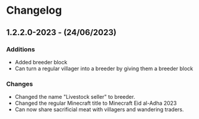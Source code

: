 # Changelog

## 1.2.2.0-2023 - (24/06/2023)

### Additions
- Added breeder block
- Can turn a regular villager into a breeder by giving them a breeder block

### Changes
- Changed the name "Livestock seller" to breeder.
- Changed the regular Minecraft title to Minecraft Eid al-Adha 2023
- Can now share sacrificial meat with villagers and wandering traders.
